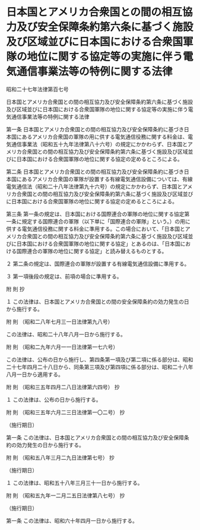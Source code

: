 # 日本国とアメリカ合衆国との間の相互協力及び安全保障条約第六条に基づく施設及び区域並びに日本国における合衆国軍隊の地位に関する協定等の実施に伴う電気通信事業法等の特例に関する法律

昭和二十七年法律第百七号

日本国とアメリカ合衆国との間の相互協力及び安全保障条約第六条に基づく施設及び区域並びに日本国における合衆国軍隊の地位に関する協定等の実施に伴う電気通信事業法等の特例に関する法律

第一条 日本国とアメリカ合衆国との間の相互協力及び安全保障条約に基づき日本国にあるアメリカ合衆国の軍隊の用に供する電気通信役務に関する料金は、電気通信事業法（昭和五十九年法律第八十六号）の規定にかかわらず、日本国とアメリカ合衆国との間の相互協力及び安全保障条約第六条に基づく施設及び区域並びに日本国における合衆国軍隊の地位に関する協定の定めるところによる。

第二条 日本国とアメリカ合衆国との間の相互協力及び安全保障条約に基づき日本国にあるアメリカ合衆国の軍隊が設置する有線電気通信設備については、有線電気通信法（昭和二十八年法律第九十六号）の規定にかかわらず、日本国とアメリカ合衆国との間の相互協力及び安全保障条約第六条に基づく施設及び区域並びに日本国における合衆国軍隊の地位に関する協定の定めるところによる。

第三条 第一条の規定は、日本国における国際連合の軍隊の地位に関する協定第一条に規定する国際連合の軍隊（以下単に「国際連合の軍隊」という。）の用に供する電気通信役務に関する料金に準用する。この場合において、「日本国とアメリカ合衆国との間の相互協力及び安全保障条約第六条に基づく施設及び区域並びに日本国における合衆国軍隊の地位に関する協定」とあるのは、「日本国における国際連合の軍隊の地位に関する協定」と読み替えるものとする。

２ 第二条の規定は、国際連合の軍隊が設置する有線電気通信設備に準用する。

３ 第一項後段の規定は、前項の場合に準用する。

附 則 抄

１ この法律は、日本国とアメリカ合衆国との間の安全保障条約の効力発生の日から施行する。

附 則 （昭和二八年七月三一日法律第九八号）

この法律は、昭和二十八年八月一日から施行する。

附 則 （昭和二九年六月一一日法律第一七六号）

この法律は、公布の日から施行し、第四条第一項及び第二項に係る部分は、昭和二十七年四月二十八日から、同条第三項及び第四項に係る部分は、昭和二十八年八月一日から適用する。

附 則 （昭和三五年四月二八日法律第六四号） 抄

１ この法律は、公布の日から施行する。

附 則 （昭和三五年六月二三日法律第一〇二号） 抄

（施行期日）

第一条 この法律は、日本国とアメリカ合衆国との間の相互協力及び安全保障条約の効力発生の日から施行する。

附 則 （昭和五八年三月二九日法律第七号） 抄

（施行期日）

１ この法律は、昭和五十八年三月三十一日から施行する。

附 則 （昭和五九年一二月二五日法律第八七号） 抄

（施行期日）

第一条 この法律は、昭和六十年四月一日から施行する。
